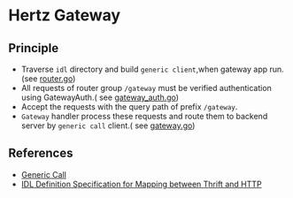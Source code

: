 # Hertz Gateway

## Principle

- Traverse `idl` directory and build `generic client`,when gateway app run.(see [router.go](router.go))
- All requests of router group `/gateway` must be verified authentication using GatewayAuth.(
  see [gateway_auth.go](biz/middleware/gateway_auth.go))
- Accept the requests with the query path of prefix `/gateway`.
- `Gateway` handler process these requests and route them to backend server by `generic call` client.(
  see [gateway.go](biz/handler/gateway.go))

## References

- [Generic Call](https://www.cloudwego.io/docs/kitex/tutorials/advanced-feature/generic-call/)
- [IDL Definition Specification for Mapping between Thrift and HTTP](https://www.cloudwego.io/docs/kitex/tutorials/advanced-feature/generic-call/thrift_idl_annotation_standards/)
